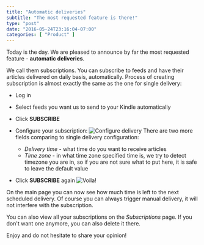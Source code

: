 ```yaml
---
title: "Automatic deliveries"
subtitle: "The most requested feature is there!"
type: "post"
date: "2016-05-24T23:16:04-07:00"
categories: [ "Product" ]
---
```


Today is the day. We are pleased to announce by far the most requested feature - **automatic deliveries**.

We call them subscriptions. You can subscribe to feeds and have their articles delivered on daily basis, automatically.
Process of creating subscription is almost exactly the same as the one for single delivery:

* Log in
* Select feeds you want us to send to your Kindle automatically
* Click **SUBSCRIBE**
* Configure your subscription:
  ![Configure delivery](/img/automatic-deliveries/configure.png)
  There are two more fields comparing to single delivery configuration:
  - *Delivery time* - what time do you want to receive articles
  - *Time zone* - in what time zone specified time is, we try to detect timezone you are in, so if you are not sure what to put here, it is safe to leave the default value

* Click **SUBSCRIBE** again
  ![Voila!](/img/automatic-deliveries/voila.png)

On the main page you can now see how much time is left to the next scheduled delivery.
Of course you can always trigger manual delivery, it will not interfere with the subscription.

You can also view all your subscriptions on the *Subscriptions* page. If you don't want one anymore, you can also delete it there.

Enjoy and do not hesitate to share your opinion!
